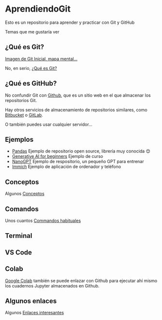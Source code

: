 # AprendiendoGit

Esto es un repositorio para aprender y practicar con Git y GitHub

Temas que me gustaría ver

## ¿Qué es Git?

[Imagen de Git Inicial, mapa mental...](/Imgs/git_mind_map.jpg)

No, en serio, [¿Qué es Git?](./Docs/Git.md)

## ¿Qué es GitHub?

No confundir Git con [Github](https://github.com), que es un sitio web en el que almacenar los repositorios Git.

Hay otros servicios de almacenamiento de repositorios similares, como [Bitbucket](https://www.atlassian.com/software/bitbucket) o [GitLab](https://about.gitlab.com).

O también puedes usar cualquier servidor...

## Ejemplos

- [Pandas](https://github.com/pandas-dev/pandas) Ejemplo de repositorio open source, librería muy conocida 😊
- [Generative AI for beginners](https://github.com/microsoft/generative-ai-for-beginners) Ejemplo de curso
- [NanoGPT](https://github.com/karpathy/nanoGPT) Ejemplo de respositorio, un pequeño GPT para entrenar
- [Immich](https://github.com/immich-app/immich) Ejemplo de aplicación de ordenador y teléfono

## Conceptos

Algunos [Conceptos](./Docs/Conceptos.md)

## Comandos

Unos cuantos [Commandos habituales](./Docs/Comandos_habituales.md)

## Terminal

## VS Code

## Colab

[Google Colab](https://colab.research.google.com/) también se puede enlazar con Github para ejecutar ahí mismo los cuadernos Jupyter almacenados en Github.

## Algunos enlaces

Algunos [Enlaces interesantes](./Docs/Enlaces.md)
